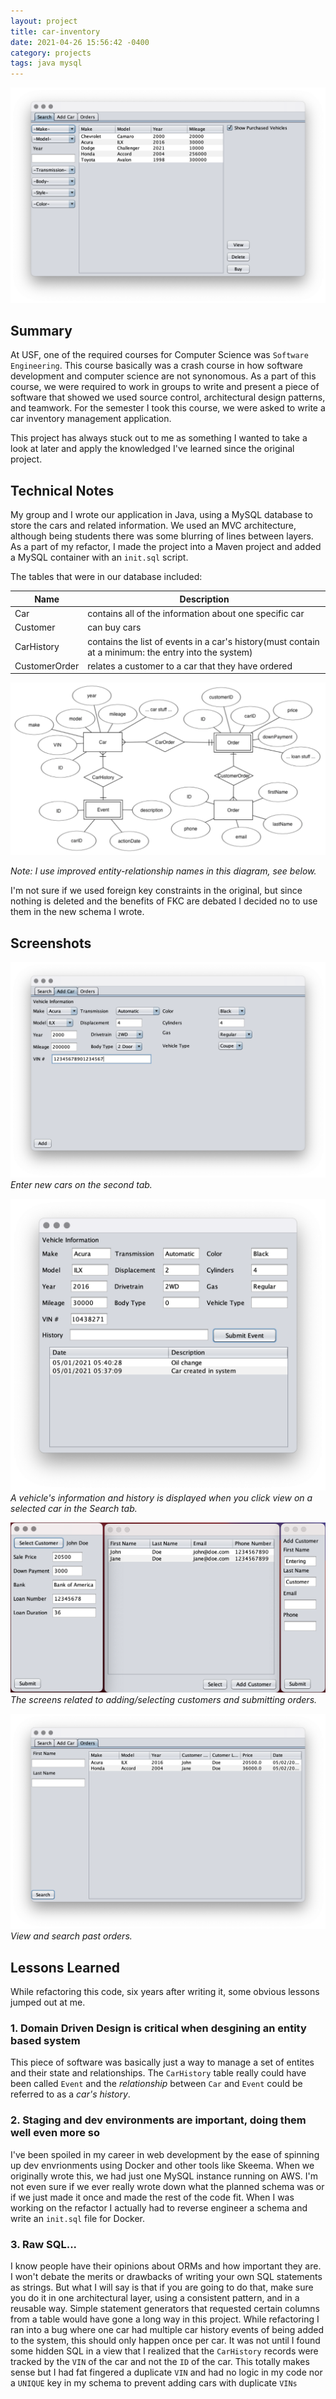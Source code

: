 ```yaml
---
layout: project
title: car-inventory
date: 2021-04-26 15:56:42 -0400
category: projects
tags: java mysql
---
```


![Inventory Search](/assets/images/projects/car-inventory/screenshots/InventorySearch.png)
## Summary

At USF, one of the required courses for Computer Science was `Software Engineering`. This course basically was a crash course in how software development and computer science are not synonomous. As a part of this course, we were required to work in groups to write and present a piece of software that showed we used source control, architectural design patterns, and teamwork. For the semester I took this course, we were asked to write a car inventory management application.

This project has always stuck out to me as something I wanted to take a look at later and apply the knowledged I've learned since the original project.

## Technical Notes

My group and I wrote our application in Java, using a MySQL database to store the cars and related information. We used an MVC architecture, although being students there was some blurring of lines between layers. As a part of my refactor, I made the project into a Maven project and added a MySQL container with an `init.sql` script.

The tables that were in our database included:

| Name          | Description                                                                                          |
| ------------- | ---------------------------------------------------------------------------------------------------- |
| Car           | contains all of the information about one specific car                                               |
| Customer      | can buy cars                                                                                         |
| CarHistory    | contains the list of events in a car's history(must contain at a minimum: the entry into the system) |
| CustomerOrder | relates a customer to a car that they have ordered                                                   |

![car-inventory Entity Relationship diagram](/assets/images/projects/car-inventory/CarInventoryERdiagram.png)

_Note: I use improved entity-relationship names in this diagram, see below._

I'm not sure if we used foreign key constraints in the original, but since nothing is deleted and the benefits of FKC are debated I decided no to use them in the new schema I wrote.

## Screenshots

![Add Car](/assets/images/projects/car-inventory/screenshots/AddCar.png)
_Enter new cars on the second tab._

![Vehicle Information](/assets/images/projects/car-inventory/screenshots/VehicleInformation.png)
_A vehicle's information and history is displayed when you click view on a selected car in the Search tab._

![Customers](/assets/images/projects/car-inventory/screenshots/CustomerScreens.png)
_The screens related to adding/selecting customers and submitting orders._

![Orders](/assets/images/projects/car-inventory/screenshots/Orders.png)
_View and search past orders._

## Lessons Learned

While refactoring this code, six years after writing it, some obvious lessons jumped out at me.

### 1. Domain Driven Design is critical when desgining an entity based system

This piece of software was basically just a way to manage a set of entites and their state and relationships. The `CarHistory` table really could have been called `Event` and the _relationship_ between `Car` and `Event` could be referred to as a _car's history_.

### 2. Staging and dev environments are important, doing them well even more so

I've been spoiled in my career in web development by the ease of spinning up dev envrionments using Docker and other tools like Skeema. When we originally wrote this, we had just one MySQL instance running on AWS. I'm not even sure if we ever really wrote down what the planned schema was or if we just made it once and made the rest of the code fit. When I was working on the refactor I actually had to reverse engineer a schema and write an `init.sql` file for Docker.

### 3. Raw SQL...

I know people have their opinions about ORMs and how important they are. I won't debate the merits or drawbacks of writing your own SQL statements as strings. But what I will say is that if you are going to do that, make sure you do it in one architectural layer, using a consistent pattern, and in a reusable way. Simple statement generators that requested certain columns from a table would have gone a long way in this project. While refactoring I ran into a bug where one car had multiple car history events of being added to the system, this should only happen once per car. It was not until I found some hidden SQL in a view that I realized that the `CarHistory` records were tracked by the `VIN` of the car and not the `ID` of the car. This totally makes sense but I had fat fingered a duplicate `VIN` and had no logic in my code nor a `UNIQUE` key in my schema to prevent adding cars with duplicate `VINs`
